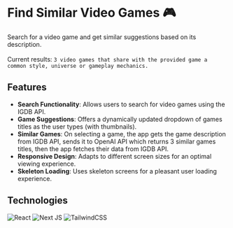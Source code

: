 # Find Similar Video Games 🎮

Search for a video game and get similar suggestions based on its description.
<br/><br/>Current results: `3 video games that share with the provided game a common style, universe or gameplay mechanics.`

## Features

-   **Search Functionality**: Allows users to search for video games using the IGDB API.
-   **Game Suggestions**: Offers a dynamically updated dropdown of games titles as the user types (with thumbnails).
-   **Similar Games**: On selecting a game, the app gets the game description from IGDB API, sends it to OpenAI API which returns 3 similar games titles, then the app fetches their data from IGDB API.
-   **Responsive Design**: Adapts to different screen sizes for an optimal viewing experience.
-   **Skeleton Loading**: Uses skeleton screens for a pleasant user loading experience.

## Technologies

![React](https://img.shields.io/badge/react-%2320232a.svg?style=for-the-badge&logo=react&logoColor=%2361DAFB) ![Next JS](https://img.shields.io/badge/Next-black?style=for-the-badge&logo=next.js&logoColor=white) ![TailwindCSS](https://img.shields.io/badge/tailwindcss-%2338B2AC.svg?style=for-the-badge&logo=tailwind-css&logoColor=white)
